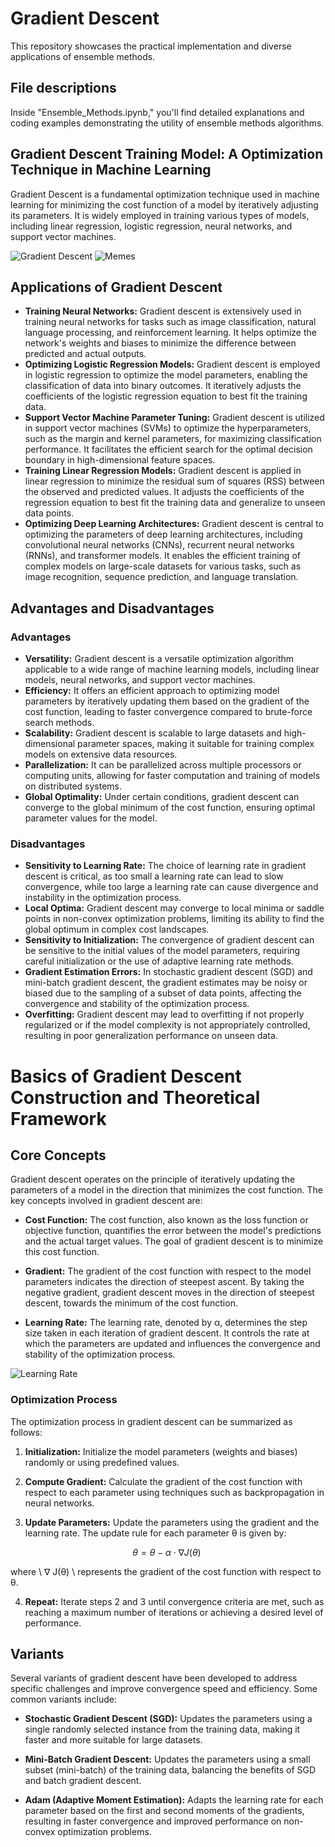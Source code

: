 # Gradient Descent

This repository showcases the practical implementation and diverse applications of ensemble methods.

## File descriptions
Inside "Ensemble_Methods.ipynb," you'll find detailed explanations and coding examples demonstrating the utility of ensemble methods algorithms.

## Gradient Descent Training Model: A Optimization Technique in Machine Learning

Gradient Descent is a fundamental optimization technique used in machine learning for minimizing the cost function of a model by iteratively adjusting its parameters. It is widely employed in training various types of models, including linear regression, logistic regression, neural networks, and support vector machines.

![Gradient Descent](https://builtin.com/sites/www.builtin.com/files/styles/ckeditor_optimize/public/inline-images/national/gradient-descent-range.png)
![Memes](https://twitter.com/overflow_meme/status/1338873023064051719/photo/1)


## Applications of Gradient Descent

- **Training Neural Networks:** Gradient descent is extensively used in training neural networks for tasks such as image classification, natural language processing, and reinforcement learning. It helps optimize the network's weights and biases to minimize the difference between predicted and actual outputs.
- **Optimizing Logistic Regression Models:** Gradient descent is employed in logistic regression to optimize the model parameters, enabling the classification of data into binary outcomes. It iteratively adjusts the coefficients of the logistic regression equation to best fit the training data.
- **Support Vector Machine Parameter Tuning:** Gradient descent is utilized in support vector machines (SVMs) to optimize the hyperparameters, such as the margin and kernel parameters, for maximizing classification performance. It facilitates the efficient search for the optimal decision boundary in high-dimensional feature spaces.
- **Training Linear Regression Models:** Gradient descent is applied in linear regression to minimize the residual sum of squares (RSS) between the observed and predicted values. It adjusts the coefficients of the regression equation to best fit the training data and generalize to unseen data points.
- **Optimizing Deep Learning Architectures:** Gradient descent is central to optimizing the parameters of deep learning architectures, including convolutional neural networks (CNNs), recurrent neural networks (RNNs), and transformer models. It enables the efficient training of complex models on large-scale datasets for various tasks, such as image recognition, sequence prediction, and language translation.


## Advantages and Disadvantages

### Advantages

- **Versatility:** Gradient descent is a versatile optimization algorithm applicable to a wide range of machine learning models, including linear models, neural networks, and support vector machines.
- **Efficiency:** It offers an efficient approach to optimizing model parameters by iteratively updating them based on the gradient of the cost function, leading to faster convergence compared to brute-force search methods.
- **Scalability:** Gradient descent is scalable to large datasets and high-dimensional parameter spaces, making it suitable for training complex models on extensive data resources.
- **Parallelization:** It can be parallelized across multiple processors or computing units, allowing for faster computation and training of models on distributed systems.
- **Global Optimality:** Under certain conditions, gradient descent can converge to the global minimum of the cost function, ensuring optimal parameter values for the model.

### Disadvantages

- **Sensitivity to Learning Rate:** The choice of learning rate in gradient descent is critical, as too small a learning rate can lead to slow convergence, while too large a learning rate can cause divergence and instability in the optimization process.
- **Local Optima:** Gradient descent may converge to local minima or saddle points in non-convex optimization problems, limiting its ability to find the global optimum in complex cost landscapes.
- **Sensitivity to Initialization:** The convergence of gradient descent can be sensitive to the initial values of the model parameters, requiring careful initialization or the use of adaptive learning rate methods.
- **Gradient Estimation Errors:** In stochastic gradient descent (SGD) and mini-batch gradient descent, the gradient estimates may be noisy or biased due to the sampling of a subset of data points, affecting the convergence and stability of the optimization process.
- **Overfitting:** Gradient descent may lead to overfitting if not properly regularized or if the model complexity is not appropriately controlled, resulting in poor generalization performance on unseen data.


# Basics of Gradient Descent Construction and Theoretical Framework

## Core Concepts

Gradient descent operates on the principle of iteratively updating the parameters of a model in the direction that minimizes the cost function. The key concepts involved in gradient descent are:

- **Cost Function:** The cost function, also known as the loss function or objective function, quantifies the error between the model's predictions and the actual target values. The goal of gradient descent is to minimize this cost function.

- **Gradient:** The gradient of the cost function with respect to the model parameters indicates the direction of steepest ascent. By taking the negative gradient, gradient descent moves in the direction of steepest descent, towards the minimum of the cost function.

- **Learning Rate:** The learning rate, denoted by &alpha;, determines the step size taken in each iteration of gradient descent. It controls the rate at which the parameters are updated and influences the convergence and stability of the optimization process.

![Learning Rate](https://builtin.com/sites/www.builtin.com/files/styles/ckeditor_optimize/public/inline-images/national/gradient-descent-learning-rate.png)

### Optimization Process

The optimization process in gradient descent can be summarized as follows:

1. **Initialization:** Initialize the model parameters (weights and biases) randomly or using predefined values.

2. **Compute Gradient:** Calculate the gradient of the cost function with respect to each parameter using techniques such as backpropagation in neural networks.

3. **Update Parameters:** Update the parameters using the gradient and the learning rate. The update rule for each parameter &theta; is given by:

$$
\theta = \theta - \alpha \cdot \nabla J(\theta) \
$$

   where \ &nabla; J(&theta;) \ represents the gradient of the cost function with respect to &theta;.

4. **Repeat:** Iterate steps 2 and 3 until convergence criteria are met, such as reaching a maximum number of iterations or achieving a desired level of performance.

## Variants

Several variants of gradient descent have been developed to address specific challenges and improve convergence speed and efficiency. Some common variants include:

- **Stochastic Gradient Descent (SGD):** Updates the parameters using a single randomly selected instance from the training data, making it faster and more suitable for large datasets.

- **Mini-Batch Gradient Descent:** Updates the parameters using a small subset (mini-batch) of the training data, balancing the benefits of SGD and batch gradient descent.

- **Adam (Adaptive Moment Estimation):** Adapts the learning rate for each parameter based on the first and second moments of the gradients, resulting in faster convergence and improved performance on non-convex optimization problems.


